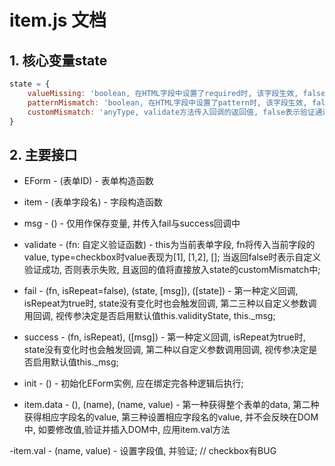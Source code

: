 # item.js 文档
## 1. 核心变量state
```javascript
state = {
    valueMissing: 'boolean, 在HTML字段中设置了required时, 该字段生效, false表示验证通过',
    patternMismatch: 'boolean, 在HTML字段中设置了pattern时, 该字段生效, false表示验证通过, value为空时返回true',
    customMismatch: 'anyType, validate方法传入回调的返回值, false表示验证通过, value为空时返回true'
}
```

## 2. 主要接口
- EForm - (表单ID) - 表单构造函数

- item - (表单字段名) - 字段构造函数

- msg - () - 仅用作保存变量, 并传入fail与success回调中

- validate - (fn: 自定义验证函数) - this为当前表单字段, fn将传入当前字段的value, type=checkbox时value表现为[1], [1,2], []; 当返回false时表示自定义验证成功, 否则表示失败, 且返回的值将直接放入state的customMismatch中;

- fail - (fn, isRepeat=false), (state, [msg]), ([state]) - 第一种定义回调, isRepeat为true时, state没有变化时也会触发回调, 第二三种以自定义参数调用回调,  视传参决定是否启用默认值this.validityState, this._msg;

- success - (fn, isRepeat), ([msg]) - 第一种定义回调, isRepeat为true时, state没有变化时也会触发回调,  第二种以自定义参数调用回调,  视传参决定是否启用默认值this._msg;

- init - () - 初始化EForm实例, 应在绑定完各种逻辑后执行;

- item.data - (), (name), (name, value) - 第一种获得整个表单的data, 第二种获得相应字段名的value, 第三种设置相应字段名的value, 并不会反映在DOM中, 如要修改值,验证并插入DOM中, 应用item.val方法

-item.val - (name, value) - 设置字段值, 并验证; // checkbox有BUG
